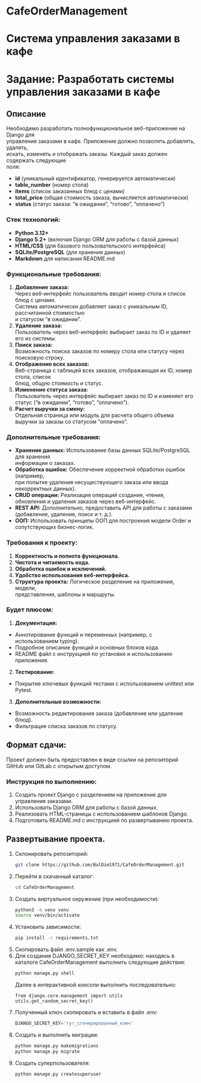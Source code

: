 # CafeOrderManagement
# Система управления заказами в кафе

# Задание: Разработать системы управления заказами в кафе

## Описание  
Необходимо разработать полнофункциональное веб-приложение на Django для  
управления заказами в кафе. Приложение должно позволять добавлять, удалять,  
искать, изменять и отображать заказы. Каждый заказ должен содержать следующие  
поля:
 - **id** (уникальный идентификатор, генерируется автоматически)
 - **table_number** (номер стола)
 - **items** (список заказанных блюд с ценами)
 - **total_price** (общая стоимость заказа, вычисляется автоматически)
 - **status** (статус заказа: “в ожидании”, “готово”, “оплачено”)

### Стек технологий:

 - **Python 3.12+**
 - **Django 5.2+** (включая Django ORM для работы с базой данных)
 - **HTML/CSS** (для базового пользовательского интерфейса)
 - **SQLite/PostgreSQL** (для хранения данных)
 - **Markdown** для написания README.md

### Функциональные требования:
1. **Добавление заказа:**  
Через веб-интерфейс пользователь вводит номер стола и список блюд с ценами.  
Система автоматически добавляет заказ с уникальным ID, рассчитанной стоимостью  
и статусом “в ожидании”.
2. **Удаление заказа:**  
Пользователь через веб-интерфейс выбирает заказ по ID и удаляет его из системы.
3. **Поиск заказа:**  
Возможность поиска заказов по номеру стола или статусу через поисковую строку.
4. **Отображение всех заказов:**  
Веб-страница с таблицей всех заказов, отображающая их ID, номер стола, список  
блюд, общую стоимость и статус.
5. **Изменение статуса заказа:**  
Пользователь через интерфейс выбирает заказ по ID и изменяет его статус 
(“в ожидании”, “готово”, “оплачено”).
6. **Расчет выручки за смену:**  
Отдельная страница или модуль для расчета общего объема выручки за заказы со 
статусом “оплачено”.

### Дополнительные требования:
 - **Хранение данных:** Использование базы данных SQLite/PostgreSQL для хранения  
информации о заказах.
 - **Обработка ошибок:** Обеспечение корректной обработки ошибок (например,  
при попытке удаления несуществующего заказа или ввода некорректных данных).
 - **CRUD операции:** Реализация операций создания, чтения, обновления и удаления заказов через веб-интерфейс.
 - **REST API:** Дополнительно, предоставить API для работы с заказами  
(добавление, удаление, поиск и т. д.).
- **ООП:** Использовать принципы ООП для построения модели Order и  
сопутствующих бизнес-логик.

### Требования к проекту:
1. **Корректность и полнота функционала.**
2. **Чистота и читаемость кода.**
3. **Обработка ошибок и исключений.**
4. **Удобство использования веб-интерфейса.**
5. **Структура проекта:** Логическое разделение на приложения, модели,  
представления, шаблоны и маршруты.

### Будет плюсом:
1. **Документация:**
 - Аннотирование функций и переменных (например, с использованием typing).
 - Подробное описание функций и основных блоков кода.
 - README файл с инструкцией по установке и использованию приложения.
2. **Тестирование:**
 - Покрытие ключевых функций тестами с использованием unittest или Pytest.
3. **Дополнительные возможности:**
 - Возможность редактирования заказа (добавление или удаление блюд).
 - Фильтрация списка заказов по статусу.

## Формат сдачи: 
Проект должен быть предоставлен в виде ссылки на репозиторий GitHub или GitLab 
с открытым доступом.

### Инструкция по выполнению:
1. Создать проект Django с разделением на приложение для управления заказами.
2. Использовать Django ORM для работы с базой данных.
3. Реализовать HTML-страницы с использованием шаблонов Django.
4. Подготовить README.md с инструкцией по развертыванию проекта.

## Развертывание проекта.
1. Склонировать репозиторий:
   ```bash
   git clone https://github.com/BalDim1971/CafeOrderManagement.git
   ```
2. Перейти в скачанный каталог:
   ```bash
   cd CafeOrderManagement
   ```
3. Создать виртуальное окружение (при необходимости):
   ```bash
   python3 -m venv venv
   source venv/bin/activate
   ```
4. Установить зависимости:
   ```bash
   pip install -r requirements.txt
   ```
5. Скопировать файл .env.sample как .env.
6. Для создания DJANGO_SECRET_KEY необходимо: находясь в каталоге 
CafeOrderManagement выполнить следующие действия:
   ```bash
   python manage.py shell
   ```
   Далее в интерактивной консоли выполнить последовательно:
   ```
   from django.core.management import utils
   utils.get_random_secret_key()
   ```
7. Полученный ключ скопировать и вставить в файл .env:
   ```python
   DJANGO_SECRET_KEY='тут_сгенерированный_ключ'
   ```
8. Создать и выполнить миграции:
   ```bash
   python manage.py makemigrations
   python manage.py migrate
   ```
9. Создать суперпользователя:
   ```bash
   python manage.py createsuperuser
   ```
